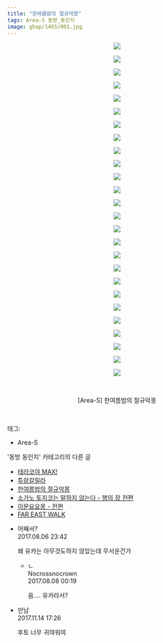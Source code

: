 ```yaml
---
title: "한여름밤의 절규악몽"
tags: Area-S 동방_동인지
image: ghap/1465/001.jpg
---
```

<div class="article">
<p style="text-align: center; clear: none; float: none;"><img src="{{ site.nasurl }}/ghap/1465/001.jpg"/></p>
<p style="text-align: center; clear: none; float: none;"><img src="{{ site.nasurl }}/ghap/1465/002.jpg"/></p>
<p style="text-align: center; clear: none; float: none;"><img src="{{ site.nasurl }}/ghap/1465/003.jpg"/></p>
<p style="text-align: center; clear: none; float: none;"><img src="{{ site.nasurl }}/ghap/1465/004.jpg"/></p>
<p style="text-align: center; clear: none; float: none;"><img src="{{ site.nasurl }}/ghap/1465/005.jpg"/></p>
<p style="text-align: center; clear: none; float: none;"><img src="{{ site.nasurl }}/ghap/1465/006.jpg"/></p>
<p style="text-align: center; clear: none; float: none;"><img src="{{ site.nasurl }}/ghap/1465/007.jpg"/></p>
<p style="text-align: center; clear: none; float: none;"><img src="{{ site.nasurl }}/ghap/1465/008.jpg"/></p>
<p style="text-align: center; clear: none; float: none;"><img src="{{ site.nasurl }}/ghap/1465/009.jpg"/></p>
<p style="text-align: center; clear: none; float: none;"><img src="{{ site.nasurl }}/ghap/1465/010.jpg"/></p>
<p style="text-align: center; clear: none; float: none;"><img src="{{ site.nasurl }}/ghap/1465/011.jpg"/></p>
<p style="text-align: center; clear: none; float: none;"><img src="{{ site.nasurl }}/ghap/1465/012.jpg"/></p>
<p style="text-align: center; clear: none; float: none;"><img src="{{ site.nasurl }}/ghap/1465/013.jpg"/></p>
<p style="text-align: center; clear: none; float: none;"><img src="{{ site.nasurl }}/ghap/1465/014.jpg"/></p>
<p style="text-align: center; clear: none; float: none;"><img src="{{ site.nasurl }}/ghap/1465/015.jpg"/></p>
<p style="text-align: center; clear: none; float: none;"><img src="{{ site.nasurl }}/ghap/1465/016.jpg"/></p>
<p style="text-align: center; clear: none; float: none;"><img src="{{ site.nasurl }}/ghap/1465/017.jpg"/></p>
<p style="text-align: center; clear: none; float: none;"><img src="{{ site.nasurl }}/ghap/1465/018.jpg"/></p>
<p style="text-align: center; clear: none; float: none;"><img src="{{ site.nasurl }}/ghap/1465/019.jpg"/></p>
<p style="text-align: center; clear: none; float: none;"><img src="{{ site.nasurl }}/ghap/1465/020.jpg"/></p>
<p style="text-align: center; clear: none; float: none;"><img src="{{ site.nasurl }}/ghap/1465/021.jpg"/></p>
<p style="text-align: center; clear: none; float: none;"><img src="{{ site.nasurl }}/ghap/1465/022.jpg"/></p>
<p style="text-align: center; clear: none; float: none;"><img src="{{ site.nasurl }}/ghap/1465/023.jpg"/></p>
<p style="text-align: center; clear: none; float: none;"><img src="{{ site.nasurl }}/ghap/1465/024.jpg"/></p>
<p style="text-align: center; clear: none; float: none;"><img src="{{ site.nasurl }}/ghap/1465/025.jpg"/></p>
<p style="text-align: center; clear: none; float: none;"><img src="{{ site.nasurl }}/ghap/1465/026.jpg"/></p>
<p style="text-align: center; clear: none; float: none;"><br/></p>
<p style="text-align: center; clear: none; float: none;">[Area-S] 한여름밤의 절규악몽</p>
<p><br/></p>
</div><div class="tagTrail">
<p>태그: </p>
<ul>
<li>Area-S</li>
</ul>
</div><div class="another">
<p>'동방 동인지' 카테고리의 다른 글</p>
<ul>
<li><a href="/2016-08-10-ghap_1467">테라코야 MAX!</a></li>
<li><a href="/2016-08-10-ghap_1466">투랑갈릴라</a></li>
<li><a href="/2016-08-10-ghap_1465">한여름밤의 절규악몽</a></li>
<li><a href="/2016-08-10-ghap_1464">소가노 토지코는 말하지 않는다 - 행의 장 전편</a></li>
<li><a href="/2016-08-10-ghap_1462">이문요요몽 - 전편</a></li>
<li><a href="/2016-08-10-ghap_1461">FAR EAST WALK</a></li>
</ul>
</div><div class="cb_module cb_fluid">
<div class="cb_wrt cb_profile">
<div class="comment">
<ul>
<li class="cb_thumb_off" id="comment15053307">
<div class="cb_comment_area">
<div class="cb_info_area">
<div class="cb_section">
<span class="cb_nick_name">어째서?</span>
</div>
<div class="cb_section">
<span class="cb_date">2017.08.06 23:42 </span>
</div>
</div>
<div class="cb_dsc_comment">
<p class="cb_dsc">
											왜 유카는 아무것도하지 않았는데 무서운건가
										</p>
</div>
<ul>
<li class="cb_thumb_off" id="comment15053921">
<span class="cb_bu_subnode">ㄴ</span>
<div class="cb_comment_area">
<div class="cb_info_area">
<div class="cb_section">
<span class="cb_nick_name">Nocrossnocrown</span>
</div>
<div class="cb_section">
<span class="cb_date">2017.08.08 00:19 </span>
</div>
</div>
<div class="cb_dsc_comment">
<p class="cb_dsc">
																음.... 유카라서?
															</p>
</div>
</div>
</li>
</ul>
</div></li>
<li class="cb_thumb_off" id="comment15129217">
<div class="cb_comment_area">
<div class="cb_info_area">
<div class="cb_section">
<span class="cb_nick_name">만남</span>
</div>
<div class="cb_section">
<span class="cb_date">2017.11.14 17:26 </span>
</div>
</div>
<div class="cb_dsc_comment">
<p class="cb_dsc">
											후토 너무 귀여워여
										</p>
</div>
</div></li>
</ul>
</div>
</div><!-- commentList close -->
</div>